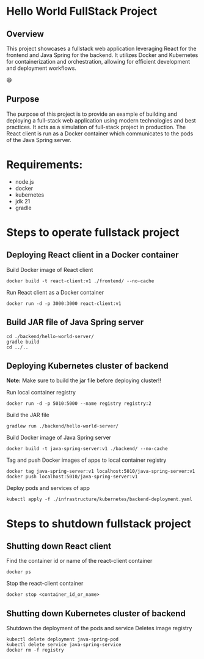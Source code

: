 # Hello World FullStack Project
## Overview
This project showcases a fullstack web application leveraging React for the frontend and Java Spring for the backend. It utilizes Docker and Kubernetes for containerization and orchestration, allowing for efficient development and deployment workflows.

😄

## Purpose
The purpose of this project is to provide an example of building and deploying a full-stack web application using modern technologies and best practices. It acts as a simulation of full-stack project in production. The React client is run as a Docker container which communicates to the pods of the Java Spring server.

# Requirements:
- node.js
- docker
- kubernetes
- jdk 21
- gradle

# Steps to operate fullstack project
## Deploying React client in a Docker container
Build Docker image of React client
```
docker build -t react-client:v1 ./frontend/ --no-cache
```

Run React client as a Docker container
```
docker run -d -p 3000:3000 react-client:v1
```

## Build JAR file of Java Spring server
```
cd ./backend/hello-world-server/
gradle build
cd ../..
```

## Deploying Kubernetes cluster of backend

**Note:** Make sure to build the jar file before deploying cluster!!

Run local container registry
```
docker run -d -p 5010:5000 --name registry registry:2
```

Build the JAR file
```
gradlew run ./backend/hello-world-server/
```

Build Docker image of Java Spring server
```
docker build -t java-spring-server:v1 ./backend/ --no-cache
```

Tag and push Docker images of apps to local container registry
```
docker tag java-spring-server:v1 localhost:5010/java-spring-server:v1
docker push localhost:5010/java-spring-server:v1
```

Deploy pods and services of app
```
kubectl apply -f ./infrastructure/kubernetes/backend-deployment.yaml
```

# Steps to shutdown fullstack project
## Shutting down React client
Find the container id or name of the react-client container
```
docker ps
```

Stop the react-client container
```
docker stop <container_id_or_name>
```

## Shutting down Kubernetes cluster of backend
Shutdown the deployment of the pods and service
Deletes image registry
```
kubectl delete deployment java-spring-pod
kubectl delete service java-spring-service
docker rm -f registry
```